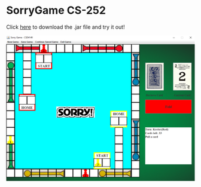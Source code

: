 # SorryGame CS-252
Click [here](https://github.com/RestrictedPower/Sorry-Game-CS-252/raw/main/SorryGame.jar) to download the .jar file and try it out!

![alt text](https://github.com/RestrictedPower/Sorry-Game-CS-252/blob/main/preview.png?raw=true)
